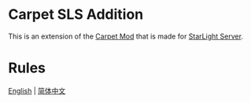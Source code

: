 # Carpet SLS Addition

This is an extension of the [Carpet Mod](https://github.com/gnembon/fabric-carpet) that is made for [StarLight Server](https://www.starlight.cool/).

# Rules

[English](rules.md) | [简体中文](rules_zh.md)
